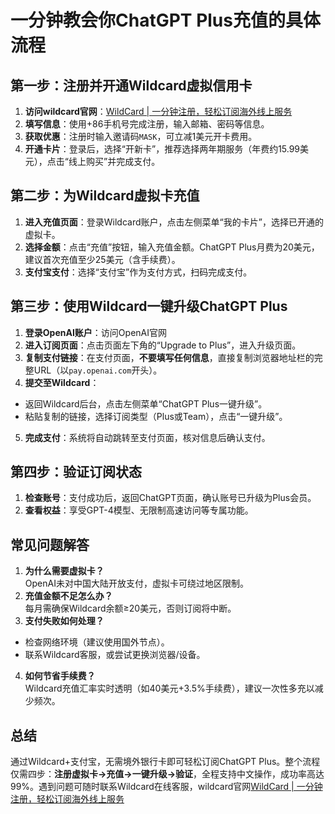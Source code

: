 # 一分钟教会你ChatGPT Plus充值的具体流程

## 第一步：注册并开通Wildcard虚拟信用卡

1. **访问wildcard官网**：[WildCard | 一分钟注册，轻松订阅海外线上服务](https://bewildcard.com/i/MASK)
2. **填写信息**：使用+86手机号完成注册，输入邮箱、密码等信息。
3. **获取优惠**：注册时输入邀请码`MASK`，可立减1美元开卡费用。
4. **开通卡片**：登录后，选择“开新卡”，推荐选择两年期服务（年费约15.99美元），点击“线上购买”并完成支付。

## 第二步：为Wildcard虚拟卡充值

1. **进入充值页面**：登录Wildcard账户，点击左侧菜单“我的卡片”，选择已开通的虚拟卡。
2. **选择金额**：点击“充值”按钮，输入充值金额。ChatGPT Plus月费为20美元，建议首次充值至少25美元（含手续费）。
3. **支付宝支付**：选择“支付宝”作为支付方式，扫码完成支付。

## 第三步：使用Wildcard一键升级ChatGPT Plus

1. **登录OpenAI账户**：访问OpenAI官网
2. **进入订阅页面**：点击页面左下角的“Upgrade to Plus”，进入升级页面。
3. **复制支付链接**：在支付页面，**不要填写任何信息**，直接复制浏览器地址栏的完整URL（以`pay.openai.com`开头）。
4. **提交至Wildcard**：
  - 返回Wildcard后台，点击左侧菜单“ChatGPT Plus一键升级”。
  - 粘贴复制的链接，选择订阅类型（Plus或Team），点击“一键升级”。
5. **完成支付**：系统将自动跳转至支付页面，核对信息后确认支付。

## 第四步：验证订阅状态

1. **检查账号**：支付成功后，返回ChatGPT页面，确认账号已升级为Plus会员。
2. **查看权益**：享受GPT-4模型、无限制高速访问等专属功能。

## 常见问题解答

1. **为什么需要虚拟卡？**  
  OpenAI未对中国大陆开放支付，虚拟卡可绕过地区限制。
2. **充值金额不足怎么办？**  
  每月需确保Wildcard余额≥20美元，否则订阅将中断。
3. **支付失败如何处理？**
  - 检查网络环境（建议使用国外节点）。
  - 联系Wildcard客服，或尝试更换浏览器/设备。
4. **如何节省手续费？**  
  Wildcard充值汇率实时透明（如40美元+3.5%手续费），建议一次性多充以减少频次。

## 总结

通过Wildcard+支付宝，无需境外银行卡即可轻松订阅ChatGPT Plus。整个流程仅需四步：**注册虚拟卡→充值→一键升级→验证**，全程支持中文操作，成功率高达99%。遇到问题可随时联系Wildcard在线客服，wildcard官网[WildCard | 一分钟注册，轻松订阅海外线上服务](https://bewildcard.com/i/MASK)
